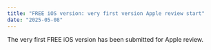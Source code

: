```yaml
---
title: "FREE iOS version: very first version Apple review start"
date: "2025-05-08"
---
```


The very first FREE iOS version has been submitted for Apple review.
